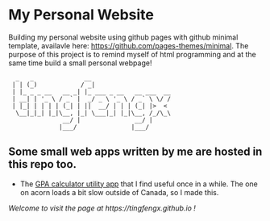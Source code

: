 # My Personal Website
Building my personal website using github pages with github minimal template, availavle here: https://github.com/pages-themes/minimal. The purpose of this project is to remind myself of html programming and at the same time build a small personal webpage!

``````
  _   _              __                      
 | | (_)            / _|                     
 | |_ _ _ __   __ _| |_ ___ _ __   __ ___  __
 | __| | '_ \ / _` |  _/ _ \ '_ \ / _` \ \/ /
 | |_| | | | | (_| | ||  __/ | | | (_| |>  < 
  \__|_|_| |_|\__, |_| \___|_| |_|\__, /_/\_\
               __/ |               __/ |     
              |___/               |___/      
``````

## Some small web apps written by me are hosted in this repo too.
- The [GPA calculator utility app](https://tingfengx.github.io/utils/gpacalc/gpacalc.html) that I find useful once in a while.  The one on acorn loads a bit slow outside of Canada, so I made this.

<p><em> Welcome to visit the page at https://tingfengx.github.io ! </em></p>
